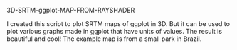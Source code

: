 3D-SRTM-ggplot-MAP-FROM-RAYSHADER

I created this script to plot SRTM maps of ggplot in 3D. But it can be used to plot various graphs made in ggplot that have units of values. The result is beautiful and cool! The example map is from a small park in Brazil.
